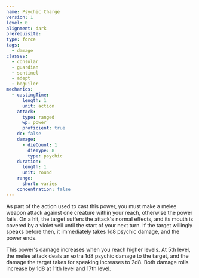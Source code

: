 ```yaml
---
name: Psychic Charge
version: 1
level: 0
alignment: dark
prerequisite: 
type: force
tags:
  - damage
classes:
  - consular
  - guardian
  - sentinel
  - adept
  - beguiler
mechanics:
  - castingTime:
      length: 1
      unit: action
    attack:
      type: ranged
      wp: power
      proficient: true
    dc: false
    damage:
      - dieCount: 1
        dieType: 8
        type: psychic
    duration:
      length: 1
      unit: round
    range:
      short: varies
    concentration: false
---
```

As part of the action used to cast this power, you must make a melee weapon attack against one creature within your reach, otherwise the power fails. On a hit, the target suffers the attack's normal effects, and its mouth is covered by a violet veil until the start of your next turn. If the target willingly speaks before then, it immediately takes 1d8 psychic damage, and the power ends.

This power's damage increases when you reach higher levels. At 5th level, the melee attack deals an extra 1d8 psychic damage to the target, and the damage the target takes for speaking increases to 2d8. Both damage rolls increase by 1d8 at 11th level and 17th level.
    